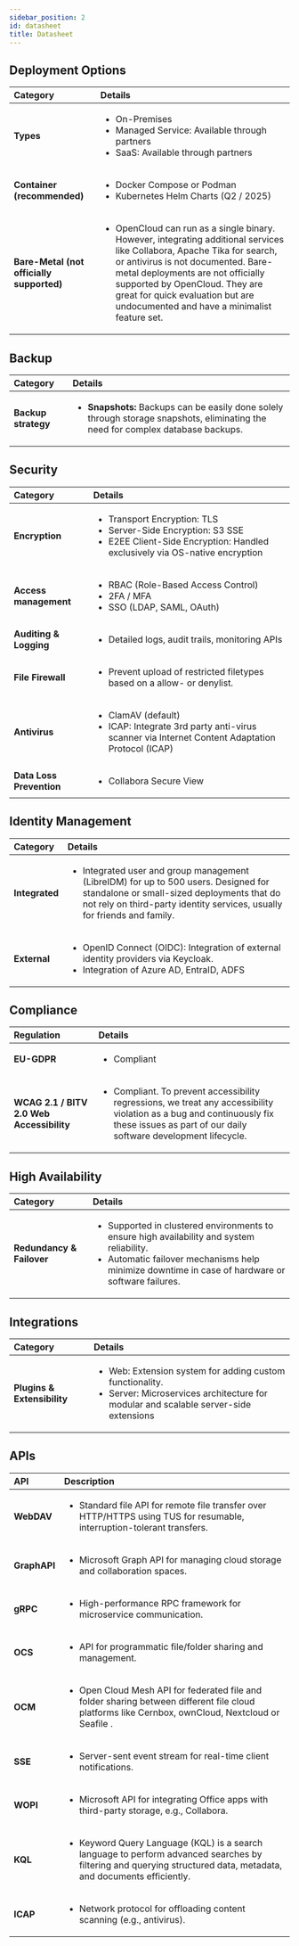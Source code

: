 ```yaml
---
sidebar_position: 2
id: datasheet
title: Datasheet
---
```


## Deployment Options

| Category                                  | Details                                                                                                                                                                                                                                                                                                                                |
| :---------------------------------------- | :------------------------------------------------------------------------------------------------------------------------------------------------------------------------------------------------------------------------------------------------------------------------------------------------------------------------------------- |
| **Types**                                 | <ul><li>On-Premises</li><li>Managed Service: Available through partners</li><li>SaaS: Available through partners</li></ul>                                                                                                                                                                                                             |
| **Container (recommended)**               | <ul><li>Docker Compose or Podman</li><li>Kubernetes Helm Charts (Q2 / 2025)</li></ul>                                                                                                                                                                                                                                                  |
| **Bare-Metal (not officially supported)** | <ul><li>OpenCloud can run as a single binary. However, integrating additional services like Collabora, Apache Tika for search, or antivirus is not documented. Bare-metal deployments are not officially supported by OpenCloud. They are great for quick evaluation but are undocumented and have a minimalist feature set.</li></ul> |

## Backup

| Category            | Details                                                                                                                                          |
| :------------------ | :----------------------------------------------------------------------------------------------------------------------------------------------- |
| **Backup strategy** | <ul><li>**Snapshots:** Backups can be easily done solely through storage snapshots, eliminating the need for complex database backups.</li></ul> |

## Security

| Category                 | Details                                                                                                                                                              |
| :----------------------- | :------------------------------------------------------------------------------------------------------------------------------------------------------------------- |
| **Encryption**           | <ul><li>Transport Encryption: TLS</li><li>Server-Side Encryption: S3 SSE</li><li>E2EE Client-Side Encryption: Handled exclusively via OS-native encryption</li></ul> |
| **Access management**    | <ul><li>RBAC (Role-Based Access Control)</li><li>2FA / MFA</li><li>SSO (LDAP, SAML, OAuth)</li></ul>                                                                 |
| **Auditing & Logging**   | <ul><li>Detailed logs, audit trails, monitoring APIs</li></ul>                                                                                                       |
| **File Firewall**        | <ul><li>Prevent upload of restricted filetypes based on a allow- or denylist.</li></ul>                                                                              |
| **Antivirus**            | <ul><li>ClamAV (default)</li><li>ICAP: Integrate 3rd party anti-virus scanner via Internet Content Adaptation Protocol (ICAP)</li></ul>                              |
| **Data Loss Prevention** | <ul><li>Collabora Secure View</li></ul>                                                                                                                              |

## Identity Management

| Category       | Details                                                                                                                                                                                                                      |
| :------------- | :--------------------------------------------------------------------------------------------------------------------------------------------------------------------------------------------------------------------------- |
| **Integrated** | <ul><li>Integrated user and group management (LibreIDM) for up to 500 users. Designed for standalone or small-sized deployments that do not rely on third-party identity services, usually for friends and family.</li></ul> |
| **External**   | <ul><li>OpenID Connect (OIDC): Integration of external identity providers via Keycloak.</li><li>Integration of Azure AD, EntraID, ADFS</li></ul>                                                                             |

## Compliance

| Regulation                                | Details                                                                                                                                                                                                 |
| :---------------------------------------- | :------------------------------------------------------------------------------------------------------------------------------------------------------------------------------------------------------ |
| **EU-GDPR**                               | <ul><li>Compliant</li></ul>                                                                                                                                                                             |
| **WCAG 2.1 / BITV 2.0 Web Accessibility** | <ul><li>Compliant. To prevent accessibility regressions, we treat any accessibility violation as a bug and continuously fix these issues as part of our daily software development lifecycle.</li></ul> |

## High Availability

| Category                  | Details                                                                                                                                                                                                          |
| :------------------------ | :--------------------------------------------------------------------------------------------------------------------------------------------------------------------------------------------------------------- |
| **Redundancy & Failover** | <ul><li>Supported in clustered environments to ensure high availability and system reliability.</li><li>Automatic failover mechanisms help minimize downtime in case of hardware or software failures.</li></ul> |

## Integrations

| Category                    | Details                                                                                                                                                             |
| :-------------------------- | :------------------------------------------------------------------------------------------------------------------------------------------------------------------ |
| **Plugins & Extensibility** | <ul><li>Web: Extension system for adding custom functionality.</li><li>Server: Microservices architecture for modular and scalable server-side extensions</li></ul> |

## APIs

| API          | Description                                                                                                                                                                      |
| :----------- | :------------------------------------------------------------------------------------------------------------------------------------------------------------------------------- |
| **WebDAV**   | <ul><li>Standard file API for remote file transfer over HTTP/HTTPS using TUS for resumable, interruption-tolerant transfers.</li></ul>                                           |
| **GraphAPI** | <ul><li>Microsoft Graph API for managing cloud storage and collaboration spaces.</li></ul>                                                                                       |
| **gRPC**     | <ul><li>High-performance RPC framework for microservice communication.</li></ul>                                                                                                 |
| **OCS**      | <ul><li>API for programmatic file/folder sharing and management.</li></ul>                                                                                                       |
| **OCM**      | <ul><li>Open Cloud Mesh API for federated file and folder sharing between different file cloud platforms like Cernbox, ownCloud, Nextcloud or Seafile .</li></ul>                |
| **SSE**      | <ul><li>Server-sent event stream for real-time client notifications.</li></ul>                                                                                                   |
| **WOPI**     | <ul><li>Microsoft API for integrating Office apps with third-party storage, e.g., Collabora.</li></ul>                                                                           |
| **KQL**      | <ul><li>Keyword Query Language (KQL) is a search language to perform advanced searches by filtering and querying structured data, metadata, and documents efficiently.</li></ul> |
| **ICAP**     | <ul><li>Network protocol for offloading content scanning (e.g., antivirus).</li></ul>                                                                                            |
